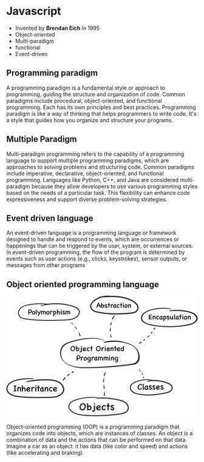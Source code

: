 # Javascript
- Invented by **Brendan Eich** in 1995
- Object-oriented
- Multi-paradigm
- functional
- Event-driven

## Programming paradigm 
A programming paradigm is a fundamental style or approach to programming, guiding the structure and organization of code. Common paradigms include procedural, object-oriented, and functional programming. Each has its own principles and best practices.
  Programming paradigm is like a way of thinking that helps programmers to write code. It's a style that guides how you organize and structure your programs.

## Multiple Paradigm
Multi-paradigm programming refers to the capability of a programming language to support multiple programming paradigms, which are approaches to solving problems and structuring code. Common paradigms include imperative, declarative, object-oriented, and functional programming. Languages like Python, C++, and Java are considered multi-paradigm because they allow developers to use various programming styles based on the needs of a particular task. This flexibility can enhance code expressiveness and support diverse problem-solving strategies.

## Event driven language

An event-driven language is a programming language or framework designed to handle and respond to events, which are occurrences or happenings that can be triggered by the user, system, or external sources. In event-driven programming, the flow of the program is determined by events such as user actions (e.g., clicks, keystrokes), sensor outputs, or messages from other programs

## Object oriented programming language 

<img src="object-oriented-programming-languages.png">

Object-oriented programming (OOP) is a programming paradigm that organizes code into objects, which are instances of classes.
An object is a combination of data and the actions that can be performed on that data. Imagine a car as an object: it has data (like color and speed) and actions (like accelerating and braking). 
